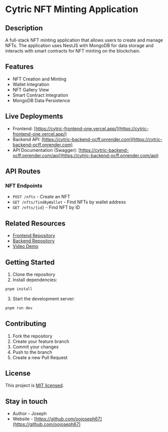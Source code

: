 # Cytric NFT Minting Application

## Description

A full-stack NFT minting application that allows users to create and manage NFTs. The application uses NestJS with MongoDB for data storage and interacts with smart contracts for NFT minting on the blockchain.

## Features

- NFT Creation and Minting
- Wallet Integration
- NFT Gallery View
- Smart Contract Integration
- MongoDB Data Persistence

## Live Deployments

- Frontend: [https://cytric-frontend-one.vercel.app/](https://cytric-frontend-one.vercel.app/)
- Backend API: [https://cytric-backend-ocff.onrender.com](https://cytric-backend-ocff.onrender.com)
- API Documentation (Swagger): [https://cytric-backend-ocff.onrender.com/api](https://cytric-backend-ocff.onrender.com/api)

## API Routes

### NFT Endpoints

- `POST /nfts` - Create an NFT
- `GET /nfts/findByWallet` - Find NFTs by wallet address
- `GET /nfts/{id}` - Find NFT by ID

## Related Resources

- [Frontend Repository](https://github.com/oojoseph67/cytric-frontend)
- [Backend Repository](https://github.com/oojoseph67/cytric-backend)
- [Video Demo](your-loom-video-link) <!-- Add your Loom video link here -->

## Getting Started

1. Clone the repository
2. Install dependencies:
```bash
pnpm install
```
3. Start the development server:
```bash
pnpm run dev
```

## Contributing

1. Fork the repository
2. Create your feature branch
3. Commit your changes
4. Push to the branch
5. Create a new Pull Request

## License

This project is [MIT licensed](LICENSE).

## Stay in touch

- Author - Joseph
- Website - [https://github.com/oojoseph67](https://github.com/oojoseph67)
